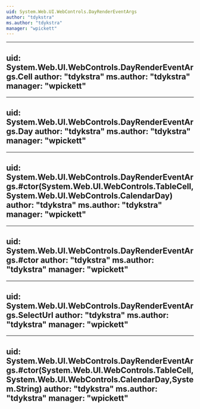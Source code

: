 ```yaml
---
uid: System.Web.UI.WebControls.DayRenderEventArgs
author: "tdykstra"
ms.author: "tdykstra"
manager: "wpickett"
---
```


---
uid: System.Web.UI.WebControls.DayRenderEventArgs.Cell
author: "tdykstra"
ms.author: "tdykstra"
manager: "wpickett"
---

---
uid: System.Web.UI.WebControls.DayRenderEventArgs.Day
author: "tdykstra"
ms.author: "tdykstra"
manager: "wpickett"
---

---
uid: System.Web.UI.WebControls.DayRenderEventArgs.#ctor(System.Web.UI.WebControls.TableCell,System.Web.UI.WebControls.CalendarDay)
author: "tdykstra"
ms.author: "tdykstra"
manager: "wpickett"
---

---
uid: System.Web.UI.WebControls.DayRenderEventArgs.#ctor
author: "tdykstra"
ms.author: "tdykstra"
manager: "wpickett"
---

---
uid: System.Web.UI.WebControls.DayRenderEventArgs.SelectUrl
author: "tdykstra"
ms.author: "tdykstra"
manager: "wpickett"
---

---
uid: System.Web.UI.WebControls.DayRenderEventArgs.#ctor(System.Web.UI.WebControls.TableCell,System.Web.UI.WebControls.CalendarDay,System.String)
author: "tdykstra"
ms.author: "tdykstra"
manager: "wpickett"
---
